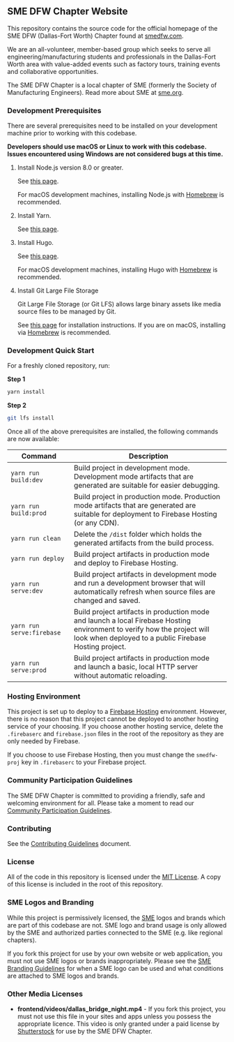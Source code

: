 ## SME DFW Chapter Website

This repository contains the source code for the official homepage of the SME
DFW (Dallas-Fort Worth) Chapter found at [smedfw.com](https://www.smedfw.com).

We are an all-volunteer, member-based group which seeks to serve all
engineering/manufacturing students and professionals in the Dallas-Fort Worth
area with value-added events such as factory tours, training events and
collaborative opportunities.

The SME DFW Chapter is a local chapter of SME (formerly the Society of
Manufacturing Engineers). Read more about SME at [sme.org](http://www.sme.org/).

### Development Prerequisites

There are several prerequisites need to be installed on your development
machine prior to working with this codebase.

**Developers should use macOS or Linux to work with this codebase. Issues
encountered using Windows are not considered bugs at this time.**

1.  Install Node.js version 8.0 or greater.

    See [this page](https://nodejs.org/en/download/).

    For macOS development machines, installing Node.js with [Homebrew](https://brew.sh/)
    is recommended.

2.  Install Yarn.

    See [this page](https://yarnpkg.com/en/docs/install).

3.  Install Hugo.

    See [this page](https://gohugo.io/getting-started/quick-start/).

    For macOS development machines, installing Hugo with [Homebrew](https://brew.sh/)
    is recommended.

4.  Install Git Large File Storage

    Git Large File Storage (or Git LFS) allows large binary assets like media source files to be managed by Git.

    See [this page](https://git-lfs.github.com/) for installation instructions. If you are on macOS, installing via [Homebrew](https://brew.sh/) is recommended.

### Development Quick Start

For a freshly cloned repository, run:

**Step 1**

```bash
yarn install
```

**Step 2**

```bash
git lfs install
```

Once all of the above prerequisites are installed, the following commands are
now available:

| Command                   | Description                                                                                                                                                                        |
| ------------------------- | ---------------------------------------------------------------------------------------------------------------------------------------------------------------------------------- |
| `yarn run build:dev`      | Build project in development mode. Development mode artifacts that are generated are suitable for easier debugging.                                                                |
| `yarn run build:prod`     | Build project in production mode. Production mode artifacts that are generated are suitable for deployment to Firebase Hosting (or any CDN).                                       |
| `yarn run clean`          | Delete the `/dist` folder which holds the generated artifacts from the build process.                                                                                              |
| `yarn run deploy`         | Build project artifacts in production mode and deploy to Firebase Hosting.                                                                                                         |
| `yarn run serve:dev`      | Build project artifacts in development mode and run a development browser that will automatically refresh when source files are changed and saved.                                 |
| `yarn run serve:firebase` | Build project artifacts in production mode and launch a local Firebase Hosting environment to verify how the project will look when deployed to a public Firebase Hosting project. |
| `yarn run serve:prod`     | Build project artifacts in production mode and launch a basic, local HTTP server without automatic reloading.                                                                      |

### Hosting Environment

This project is set up to deploy to a [Firebase Hosting](https://firebase.google.com/docs/hosting/)
environment. However, there is no reason that this project cannot be deployed to
another hosting service of your choosing. If you choose another hosting service,
delete the `.firebaserc` and `firebase.json` files in the root of the
repository as they are only needed by Firebase.

If you choose to use Firebase Hosting, then you must change the `smedfw-proj`
key in `.firebaserc` to your Firebase project.

### Community Participation Guidelines

The SME DFW Chapter is committed to providing a friendly, safe and welcoming
environment for all. Please take a moment to read our
<a href="https://github.com/smedfw/community-guidelines/blob/master/README.md">Community Participation Guidelines</a>.

### Contributing

See the [Contributing Guidelines](.github/CONTRIBUTING.md) document.

### License

All of the code in this repository is licensed under the [MIT License](https://choosealicense.com/licenses/mit/).
A copy of this license is included in the root of this repository.

### SME Logos and Branding

While this project is permissively licensed, the [SME](http://www.sme.org/) logos
and brands which are part of this codebase are not. SME logo and brand usage
is only allowed by the SME and authorized parties connected to the SME (e.g.
like regional chapters).

If you fork this project for use by your own website or web application, you
must not use SME logos or brands inappropriately. Please see the
[SME Branding Guidelines](http://www.sme.org/sme-logo/) for when a SME logo
can be used and what conditions are attached to SME logos and brands.

### Other Media Licenses

- **frontend/videos/dallas_bridge_night.mp4** - If you fork this project, you must not use this file in your sites and apps unless you possess the appropriate licence. This video is only granted under a paid license by [Shutterstock](https://www.shutterstock.com/home) for use by the SME DFW Chapter.
